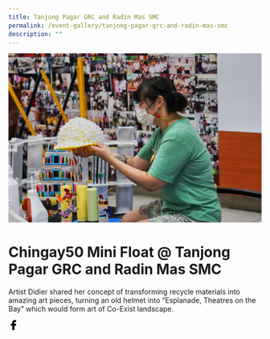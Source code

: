 ```yaml
---
title: Tanjong Pagar GRC and Radin Mas SMC
permalink: /event-gallery/tanjong-pagar-grc-and-radin-mas-smc
description: ""
---
```

![](/images/Event%20Gallery/chingay50-mini-float-@-tanjong-pagar-grc-and-radin-mas-smc-2.jpeg)
# **Chingay50 Mini Float @ Tanjong Pagar GRC and Radin Mas SMC**
Artist Didier shared her concept of transforming recycle materials into amazing art pieces, turning an old helmet into “Esplanade, Theatres on the Bay” which would form art of Co-Exist landscape.

<a href="http://www.facebook.com/sharer.php?u=http://www.chingay.gov.sg/image/event-gallery/chingay50-mini-float-@-tanjong-pagar-grc-and-radin-mas-smc" style="float:left;">
	<img src="/images/facebook.png" style="width:auto;height:20px;">
</a>